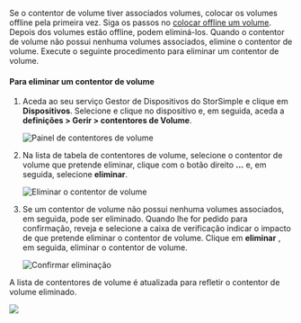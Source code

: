 <!--author=alkohli last changed: 01/13/17-->

Se o contentor de volume tiver associados volumes, colocar os volumes offline pela primeira vez. Siga os passos no [colocar offline um volume](../articles/storsimple/storsimple-manage-volumes.md#take-a-volume-offline). Depois dos volumes estão offline, podem eliminá-los. Quando o contentor de volume não possui nenhuma volumes associados, elimine o contentor de volume. Execute o seguinte procedimento para eliminar um contentor de volume.

#### <a name="to-delete-a-volume-container"></a>Para eliminar um contentor de volume
1. Aceda ao seu serviço Gestor de Dispositivos do StorSimple e clique em **Dispositivos**. Selecione e clique no dispositivo e, em seguida, aceda a **definições > Gerir > contentores de Volume**.

    ![Painel de contentores de volume](./media/storsimple-8000-create-volume-container/createvolumecontainer2.png)

2. Na lista de tabela de contentores de volume, selecione o contentor de volume que pretende eliminar, clique com o botão direito **...**  e, em seguida, selecione **eliminar**.

    ![Eliminar o contentor de volume](./media/storsimple-8000-delete-volume-container/deletevolumecontainer1.png)

3. Se um contentor de volume não possui nenhuma volumes associados, em seguida, pode ser eliminado. Quando lhe for pedido para confirmação, reveja e selecione a caixa de verificação indicar o impacto de que pretende eliminar o contentor de volume. Clique em **eliminar** , em seguida, eliminar o contentor de volume.

    ![Confirmar eliminação](./media/storsimple-8000-delete-volume-container/deletevolumecontainer2.png)

A lista de contentores de volume é atualizada para refletir o contentor de volume eliminado.

![](./media/storsimple-8000-delete-volume-container/deletevolumecontainer5.png)


